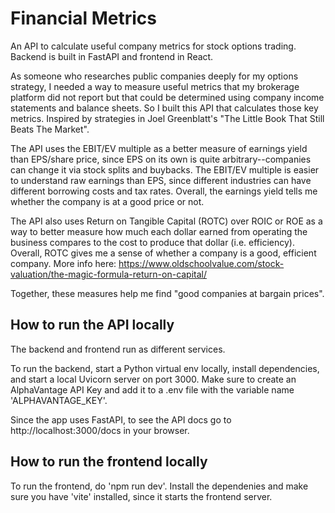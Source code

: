 # Financial Metrics

An API to calculate useful company metrics for stock options trading. Backend is built in FastAPI and frontend in React.

As someone who researches public companies deeply for my options strategy, I needed a way to measure useful metrics that my brokerage platform did not report but that could be determined using company income statements and balance sheets. So I built this API that calculates those key metrics. Inspired by strategies in Joel Greenblatt's "The Little Book That Still Beats The Market".

The API uses the EBIT/EV multiple as a better measure of earnings yield than EPS/share price, since EPS on its own is quite arbitrary--companies can change it via stock splits and buybacks. The EBIT/EV multiple is easier to understand raw earnings than EPS, since different industries can have different borrowing costs and tax rates. Overall, the earnings yield tells me whether the company is at a good price or not.

The API also uses Return on Tangible Capital (ROTC) over ROIC or ROE as a way to better measure how much each dollar earned from operating the business compares to the cost to produce that dollar (i.e. efficiency). Overall, ROTC gives me a sense of whether a company is a good, efficient company. More info here: https://www.oldschoolvalue.com/stock-valuation/the-magic-formula-return-on-capital/

Together, these measures help me find "good companies at bargain prices".

## How to run the API locally

The backend and frontend run as different services.

To run the backend, start a Python virtual env locally, install dependencies, and start a local Uvicorn server on port 3000. Make sure to create an AlphaVantage API Key and add it to a .env file with the variable name 'ALPHAVANTAGE_KEY'.

Since the app uses FastAPI, to see the API docs go to http://localhost:3000/docs in your browser.

## How to run the frontend locally

To run the frontend, do 'npm run dev'. Install the dependenies and make sure you have 'vite' installed, since it starts the frontend server.
